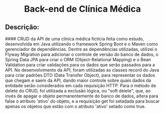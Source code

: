 <h1 align="center"> Back-end de Clínica Médica </h1>




<h2>Descrição:</h2>
#### CRUD da API de uma clínica médica fictícia feita como estudo, desenvolvida em Java utilizando o framework Spring Boot e o Maven como gerenciador de dependências. Dentre as dependências utilizadas, utilizei o Flyway Migration para adicionar o controle de versão do banco de dados, o Spring Data JPA para criar o ORM (Object-Relational Mapping) e o Bean Validation para criar validações para os dados que serão passados para a API. No desenvolvimento da API, foram utilizadas as classes record do Java para criar padrões DTO (Data Transfer Object), para representar os dados que chegam e saem da API, dando maior controle sobre quais dados da entidade serão considerados em cada requisição HTTP. Para o método de delete do CRUD, foi utilizada a exclusão lógica, ou "soft delete", que, ao invés de apagar o objeto permanentemente do banco de dados, altera para false o atributo 'ativo' do objeto, e a requisição get foi setadada para buscar apenas os objetos que estão com o atributo 'ativo' setado como true.




